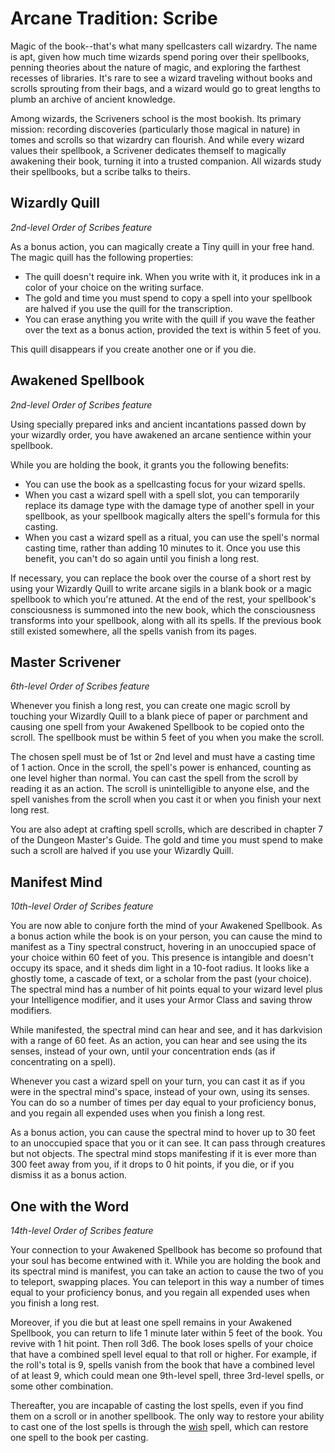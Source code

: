 # Arcane Tradition: Scribe
Magic of the book--that's what many spellcasters call wizardry. The name is apt, given how much time wizards spend poring over their spellbooks, penning theories about the nature of magic, and exploring the farthest recesses of libraries. It's rare to see a wizard traveling without books and scrolls sprouting from their bags, and a wizard would go to great lengths to plumb an archive of ancient knowledge.

Among wizards, the Scriveners school is the most bookish. Its primary mission: recording discoveries (particularly those magical in nature) in tomes and scrolls so that wizardry can flourish. And while every wizard values their spellbook, a Scrivener dedicates themself to magically awakening their book, turning it into a trusted companion. All wizards study their spellbooks, but a scribe talks to theirs.

## Wizardly Quill
*2nd-level Order of Scribes feature*

As a bonus action, you can magically create a Tiny quill in your free hand. The magic quill has the following properties:

* The quill doesn't require ink. When you write with it, it produces ink in a color of your choice on the writing surface.
* The gold and time you must spend to copy a spell into your spellbook are halved if you use the quill for the transcription.
* You can erase anything you write with the quill if you wave the feather over the text as a bonus action, provided the text is within 5 feet of you.

This quill disappears if you create another one or if you die.

## Awakened Spellbook
*2nd-level Order of Scribes feature*

Using specially prepared inks and ancient incantations passed down by your wizardly order, you have awakened an arcane sentience within your spellbook.

While you are holding the book, it grants you the following benefits:

* You can use the book as a spellcasting focus for your wizard spells.
* When you cast a wizard spell with a spell slot, you can temporarily replace its damage type with the damage type of another spell in your spellbook, as your spellbook magically alters the spell's formula for this casting.
* When you cast a wizard spell as a ritual, you can use the spell's normal casting time, rather than adding 10 minutes to it. Once you use this benefit, you can't do so again until you finish a long rest.

If necessary, you can replace the book over the course of a short rest by using your Wizardly Quill to write arcane sigils in a blank book or a magic spellbook to which you're attuned. At the end of the rest, your spellbook's consciousness is summoned into the new book, which the consciousness transforms into your spellbook, along with all its spells. If the previous book still existed somewhere, all the spells vanish from its pages.

## Master Scrivener
*6th-level Order of Scribes feature*

Whenever you finish a long rest, you can create one magic scroll by touching your Wizardly Quill to a blank piece of paper or parchment and causing one spell from your Awakened Spellbook to be copied onto the scroll. The spellbook must be within 5 feet of you when you make the scroll.

The chosen spell must be of 1st or 2nd level and must have a casting time of 1 action. Once in the scroll, the spell's power is enhanced, counting as one level higher than normal. You can cast the spell from the scroll by reading it as an action. The scroll is unintelligible to anyone else, and the spell vanishes from the scroll when you cast it or when you finish your next long rest.

You are also adept at crafting spell scrolls, which are described in chapter 7 of the Dungeon Master's Guide. The gold and time you must spend to make such a scroll are halved if you use your Wizardly Quill.

## Manifest Mind
*10th-level Order of Scribes feature*

You are now able to conjure forth the mind of your Awakened Spellbook. As a bonus action while the book is on your person, you can cause the mind to manifest as a Tiny spectral construct, hovering in an unoccupied space of your choice within 60 feet of you. This presence is intangible and doesn't occupy its space, and it sheds dim light in a 10-foot radius. It looks like a ghostly tome, a cascade of text, or a scholar from the past (your choice). The spectral mind has a number of hit points equal to your wizard level plus your Intelligence modifier, and it uses your Armor Class and saving throw modifiers.

While manifested, the spectral mind can hear and see, and it has darkvision with a range of 60 feet. As an action, you can hear and see using the its senses, instead of your own, until your concentration ends (as if concentrating on a spell).

Whenever you cast a wizard spell on your turn, you can cast it as if you were in the spectral mind's space, instead of your own, using its senses. You can do so a number of times per day equal to your proficiency bonus, and you regain all expended uses when you finish a long rest.

As a bonus action, you can cause the spectral mind to hover up to 30 feet to an unoccupied space that you or it can see. It can pass through creatures but not objects. The spectral mind stops manifesting if it is ever more than 300 feet away from you, if it drops to 0 hit points, if you die, or if you dismiss it as a bonus action.

## One with the Word
*14th-level Order of Scribes feature*

Your connection to your Awakened Spellbook has become so profound that your soul has become entwined with it. While you are holding the book and its spectral mind is manifest, you can take an action to cause the two of you to teleport, swapping places. You can teleport in this way a number of times equal to your proficiency bonus, and you regain all expended uses when you finish a long rest.

Moreover, if you die but at least one spell remains in your Awakened Spellbook, you can return to life 1 minute later within 5 feet of the book. You revive with 1 hit point. Then roll 3d6. The book loses spells of your choice that have a combined spell level equal to that roll or higher. For example, if the roll's total is 9, spells vanish from the book that have a combined level of at least 9, which could mean one 9th-level spell, three 3rd-level spells, or some other combination.

Thereafter, you are incapable of casting the lost spells, even if you find them on a scroll or in another spellbook. The only way to restore your ability to cast one of the lost spells is through the [wish]() spell, which can restore one spell to the book per casting.